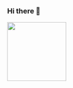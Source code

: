 ### Hi there 👋
<!--
- 🔭 I’m currently working on ...
- 🌱 I’m currently learning ...
- 👯 I’m looking to collaborate on ...
- 🤔 I’m looking for help with ...
- 💬 Ask me about ...
- 📫 How to reach me: ...
- 😄 Pronouns: ...
- ⚡ Fun fact: ... 
<img height="137px" src="https://github-readme-stats.vercel.app/api/top-langs/?username=sarasrosan&hide=html&hide_title=true&hide_border=true&layout=compact&langs_count=6&exclude_repo=comp426,Redventures-Movie-Quotes&text_color=000&icon_color=fff&bg_color=0,4c3e93,7c6baf,33a4c3&theme=graywhite"/> -->
<img height="137px" src="https://github-readme-stats.vercel.app/api?username=sarasrosan&hide_title=true&hide_border=true&show_icons=true&include_all_commits=true&count_private=true&line_height=21&text_color=000&icon_color=000&bg_color=0,4c3e93,7c6baf,33a4c3,68c8be&theme=graywhite"/>
